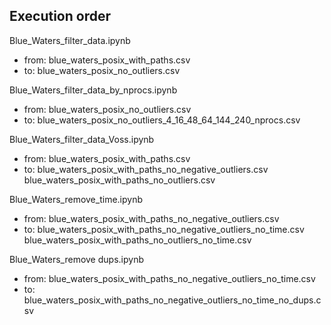## Execution order

Blue_Waters_filter_data.ipynb
- from: blue_waters_posix_with_paths.csv
- to:   blue_waters_posix_no_outliers.csv

Blue_Waters_filter_data_by_nprocs.ipynb
- from: blue_waters_posix_no_outliers.csv
- to:   blue_waters_posix_no_outliers_4_16_48_64_144_240_nprocs.csv

Blue_Waters_filter_data_Voss.ipynb
- from: blue_waters_posix_with_paths.csv
- to:   blue_waters_posix_with_paths_no_negative_outliers.csv
        blue_waters_posix_with_paths_no_outliers.csv

Blue_Waters_remove_time.ipynb
- from: blue_waters_posix_with_paths_no_negative_outliers.csv
-   to: blue_waters_posix_with_paths_no_negative_outliers_no_time.csv
        blue_waters_posix_with_paths_no_outliers_no_time.csv

Blue_Waters_remove dups.ipynb
- from: blue_waters_posix_with_paths_no_negative_outliers_no_time.csv
- to:   blue_waters_posix_with_paths_no_negative_outliers_no_time_no_dups.csv

